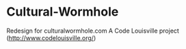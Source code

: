 # Cultural-Wormhole
Redesign for culturalwormhole.com
A Code Louisville project (http://www.codelouisville.org/)
